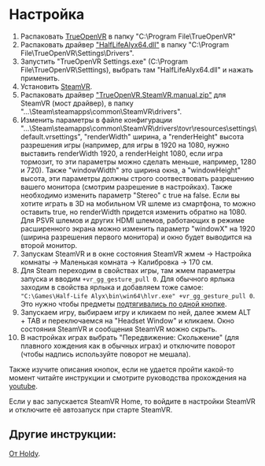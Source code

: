 ﻿# Настройка
1. Распаковать [TrueOpenVR](https://github.com/TrueOpenVR/TrueOpenVR-Core/releases) в папку "C:\Program File\TrueOpenVR"
2. Распаковать драйвер ["HalfLifeAlyx64.dll"](https://github.com/r57zone/Half-Life-Alyx-novr/releases) в папку "C:\Program File\TrueOpenVR\Settings\Drivers".
3. Запустить "TrueOpenVR Settings.exe" (C:\Program File\TrueOpenVR\Setttings), выбрать там "HalfLifeAlyx64.dll" и нажать применить.
4. Установить [SteamVR](https://store.steampowered.com/app/250820/SteamVR/).
5. Распаковать драйвер ["TrueOpenVR.SteamVR.manual.zip"](https://github.com/TrueOpenVR/SteamVR-TrueOpenVR/releases) для SteamVR (мост драйвер), в папку "...\Steam\steamapps\common\SteamVR\drivers".
6. Изменить параметры в файле конфигурации "...\Steam\steamapps\common\SteamVR\drivers\tovr\resources\settings\default.vrsettings", "renderWidth" ширина, а "renderHeight" высота разрешения игры (например, для игры в 1920 на 1080, нужно выставить renderWidth 1920, а renderHeight 1080, если игра тормозит, то эти параметры можно сделать меньше, например, 1280 и 720). Также "windowWidth" это ширина окна, а "windowHeight" высота, эти параметры должны строго соотвествовать разрешению вашего монитора (смотрим разрешение в настройках). Также необходимо изменить параметр "Stereo" с true на false. Если вы хотите играть в 3D на мобильном VR шлеме из смартфона, то можно оставить true, но renderWidth придется изменить обратно на 1080. Для PSVR шлемов и других HDMI шлемов, работающих в режиме расширенного экрана можно изменить параметр "windowX" на 1920 (ширина разрешения первого монитора) и окно будет выводится на второй монитор.
7. Запускам SteamVR и в окне состояния SteamVR жмем -> Настройка комнаты -> Маленькая комната -> Калибровка -> 170 см.
8. Для Steam переходим в свойствах игры, там жмем параметры запуска и вводим `+vr_gg_gesture_pull 0`. Для обычного ярлыка заходим в свойства ярлыка и добавляем тоже самое: `"C:\Games\Half-Life Alyx\bin\win64\hlvr.exe" +vr_gg_gesture_pull 0`. Это нужно чтобы предметы [подтягивались по одной кнопке](https://youtu.be/RWQbwlXjtjI).
9. Запускаем игру, выбираем игру и кликаем по ней, далее жмем ALT + TAB и переключаемся на "Headset Window" и кликаем. Окно состояния SteamVR и сообщения SteamVR можно скрыть.
10. В настройках играх выбрать "Передвижение: Скольжение" (для плавного хождения как в обычных играх) и отключите поворот (чтобы надпись используйте поворот не мешала).

Также изучите описания кнопок, если не удается пройти какой-то момент читайте инструкции и смотрите руководства прохождения на [youtube](https://www.youtube.com/channel/UCcuoRRWRvb7xUuMzrEqCZ5w).


Если у вас запускается SteamVR Home, то войдите в настройки SteamVR и отключите её автозапуск при старте SteamVR.



## Другие инструкции:
[От Holdy](https://youtu.be/oM2a9sBC3V0?t=71).
